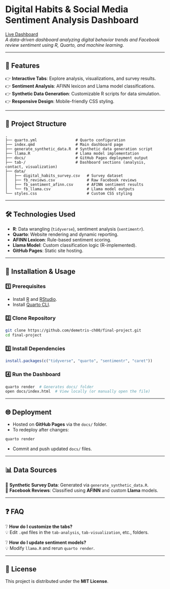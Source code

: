 # Digital Habits & Social Media Sentiment Analysis Dashboard

[Live Dashboard](https://demetris-ch00.github.io/final-project/)  
*A data-driven dashboard analyzing digital behavior trends and Facebook review sentiment using R, Quarto, and machine learning.*

---

## 🌟 Features
👉 **Interactive Tabs**: Explore analysis, visualizations, and survey results.  
👉 **Sentiment Analysis**: AFINN lexicon and Llama model classifications.  
👉 **Synthetic Data Generation**: Customizable R scripts for data simulation.  
👉 **Responsive Design**: Mobile-friendly CSS styling.  

---

## 📎 Project Structure
```
.
├── quarto.yml                 # Quarto configuration
├── index.qmd                  # Main dashboard page
├── generate_synthetic_data.R  # Synthetic data generation script
├── llama.R                    # Llama model implementation
├── docs/                      # GitHub Pages deployment output
├── tab-/                      # Dashboard sections (analysis, contact, visualization)
├── data/
│   ├── digital_habits_survey.csv   # Survey dataset
│   ├── fb_reviews.csv              # Raw Facebook reviews
│   ├── fb_sentiment_afinn.csv      # AFINN sentiment results
│   └── fb_llama.csv                # Llama model outputs
└── styles.css                      # Custom CSS styling
```

---

## 🛠️ Technologies Used
- **R**: Data wrangling (`tidyverse`), sentiment analysis (`sentimentr`).
- **Quarto**: Website rendering and dynamic reporting.
- **AFINN Lexicon**: Rule-based sentiment scoring.
- **Llama Model**: Custom classification logic (R-implemented).
- **GitHub Pages**: Static site hosting.

---

## 🚀 Installation & Usage

### 1️⃣ Prerequisites
- Install [R](https://www.r-project.org/) and [RStudio](https://posit.co/download/rstudio-desktop/).
- Install [Quarto CLI](https://quarto.org/docs/get-started/).

### 2️⃣ Clone Repository
```bash
git clone https://github.com/demetris-ch00/final-project.git
cd final-project
```

### 3️⃣ Install Dependencies
```r
install.packages(c("tidyverse", "quarto", "sentimentr", "caret"))
```

### 4️⃣ Run the Dashboard
```bash
quarto render  # Generates docs/ folder
open docs/index.html  # View locally (or manually open the file)
```

---

## 🌐 Deployment
- Hosted on **GitHub Pages** via the `docs/` folder.
- To redeploy after changes:
```bash
quarto render
```
- Commit and push updated `docs/` files.

---

## 📊 Data Sources
📌 **Synthetic Survey Data**: Generated via `generate_synthetic_data.R`.  
📌 **Facebook Reviews**: Classified using **AFINN** and custom **Llama** models.  

---

## ❓ FAQ
❔ **How do I customize the tabs?**  
💡 Edit `.qmd` files in the `tab-analysis`, `tab-visualization`, etc., folders.  

❔ **How do I update sentiment models?**  
💡 Modify `llama.R` and rerun `quarto render`.

---

## 📝 License
This project is distributed under the **MIT License**.